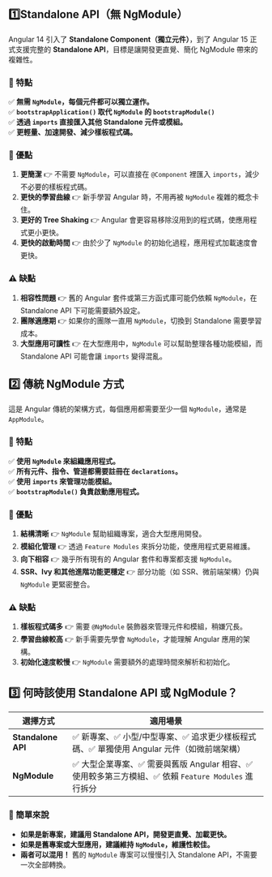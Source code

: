 
## 1️⃣**Standalone API（無 NgModule）**

Angular 14 引入了 **Standalone Component（獨立元件）**，到了 Angular 15 正式支援完整的 **Standalone API**，目標是讓開發更直覺、簡化 NgModule 帶來的複雜性。

### **🚀 特點**
✅ **無需 `NgModule`，每個元件都可以獨立運作。**  
✅ **`bootstrapApplication()` 取代 `NgModule` 的 `bootstrapModule()`**  
✅ **透過 `imports` 直接匯入其他 Standalone 元件或模組。**  
✅ **更輕量、加速開發、減少樣板程式碼。**

### **🌟 優點**
1. **更簡潔** 👉 不需要 `NgModule`，可以直接在 `@Component` 裡匯入 `imports`，減少不必要的樣板程式碼。
2. **更快的學習曲線** 👉 新手學習 Angular 時，不用再被 `NgModule` 複雜的概念卡住。
3. **更好的 Tree Shaking** 👉 Angular 會更容易移除沒用到的程式碼，使應用程式更小更快。
4. **更快的啟動時間** 👉 由於少了 `NgModule` 的初始化過程，應用程式加載速度會更快。

### **⚠️ 缺點**

1. **相容性問題** 👉 舊的 Angular 套件或第三方函式庫可能仍依賴 `NgModule`，在 Standalone API 下可能需要額外設定。
2. **團隊適應期** 👉 如果你的團隊一直用 `NgModule`，切換到 Standalone 需要學習成本。
3. **大型應用可讀性** 👉 在大型應用中，`NgModule` 可以幫助整理各種功能模組，而 Standalone API 可能會讓 `imports` 變得混亂。

## **2️⃣ 傳統 NgModule 方式**

這是 Angular 傳統的架構方式，每個應用都需要至少一個 `NgModule`，通常是 `AppModule`。
### **🚀 特點**
✅ **使用 `NgModule` 來組織應用程式。**  
✅ **所有元件、指令、管道都需要註冊在 `declarations`。**  
✅ **使用 `imports` 來管理功能模組。**  
✅ **`bootstrapModule()` 負責啟動應用程式。**

### **🌟 優點**
1. **結構清晰** 👉 `NgModule` 幫助組織專案，適合大型應用開發。
2. **模組化管理** 👉 透過 `Feature Modules` 來拆分功能，使應用程式更易維護。
3. **向下相容** 👉 幾乎所有現有的 Angular 套件和專案都支援 `NgModule`。
4. **SSR、Ivy 和其他進階功能更穩定** 👉 部分功能（如 SSR、微前端架構）仍與 `NgModule` 更緊密整合。

### **⚠️ 缺點**
1. **樣板程式碼多** 👉 需要 `@NgModule` 裝飾器來管理元件和模組，稍嫌冗長。
2. **學習曲線較高** 👉 新手需要先學會 `NgModule`，才能理解 Angular 應用的架構。
3. **初始化速度較慢** 👉 `NgModule` 需要額外的處理時間來解析和初始化。

## **3️⃣ 何時該使用 Standalone API 或 NgModule？**

|選擇方式|適用場景|
|---|---|
|**Standalone API**|✅ 新專案、✅ 小型/中型專案、✅ 追求更少樣板程式碼、✅ 單獨使用 Angular 元件（如微前端架構）|
|**NgModule**|✅ 大型企業專案、✅ 需要與舊版 Angular 相容、✅ 使用較多第三方模組、✅ 依賴 `Feature Modules` 進行拆分|

### **🔹 簡單來說**

- **如果是新專案，建議用 Standalone API，開發更直覺、加載更快。**
- **如果是舊專案或大型應用，建議維持 `NgModule`，維護性較佳。**
- **兩者可以混用！** 舊的 `NgModule` 專案可以慢慢引入 Standalone API，不需要一次全部轉換。